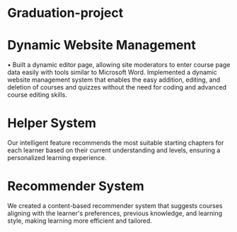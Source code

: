 # Graduation-project
# Dynamic Website Management
•	Built a dynamic editor page, allowing site moderators to enter course page data easily with tools similar to Microsoft Word. Implemented a dynamic website management system that enables the easy addition, editing, and deletion of courses and quizzes without the need for coding and advanced course editing skills.  
# Helper System
Our intelligent feature recommends the most suitable starting chapters for each learner based on their current understanding and levels, ensuring a personalized learning experience.
# Recommender System
We created a content-based recommender system that suggests courses aligning with the learner's preferences, previous knowledge, and learning style, making learning more efficient and tailored.
